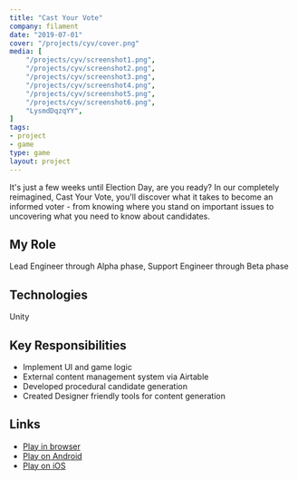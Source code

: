 ```yaml
---
title: "Cast Your Vote"
company: filament
date: "2019-07-01"
cover: "/projects/cyv/cover.png"
media: [
    "/projects/cyv/screenshot1.png",
    "/projects/cyv/screenshot2.png",
    "/projects/cyv/screenshot3.png",
    "/projects/cyv/screenshot4.png",
    "/projects/cyv/screenshot5.png",
    "/projects/cyv/screenshot6.png",
    "LysmdDqzqYY",
]
tags:
- project
- game
type: game
layout: project
---
```


It's just a few weeks until Election Day, are you ready? In our completely reimagined, Cast Your Vote, you'll discover what it takes to become an informed voter - from knowing where you stand on important issues to uncovering what you need to know about candidates.

## My Role
Lead Engineer through Alpha phase, Support Engineer through Beta phase

## Technologies
Unity

## Key Responsibilities
* Implement UI and game logic
* External content management system via Airtable
* Developed procedural candidate generation
* Created Designer friendly tools for content generation

## Links
* [Play in browser](https://www.icivics.org/games/cast-your-vote)
* [Play on Android](https://play.google.com/store/apps/details?id=org.icivics.cyv)
* [Play on iOS](https://apps.apple.com/us/app/cast-your-vote/id1482827272)